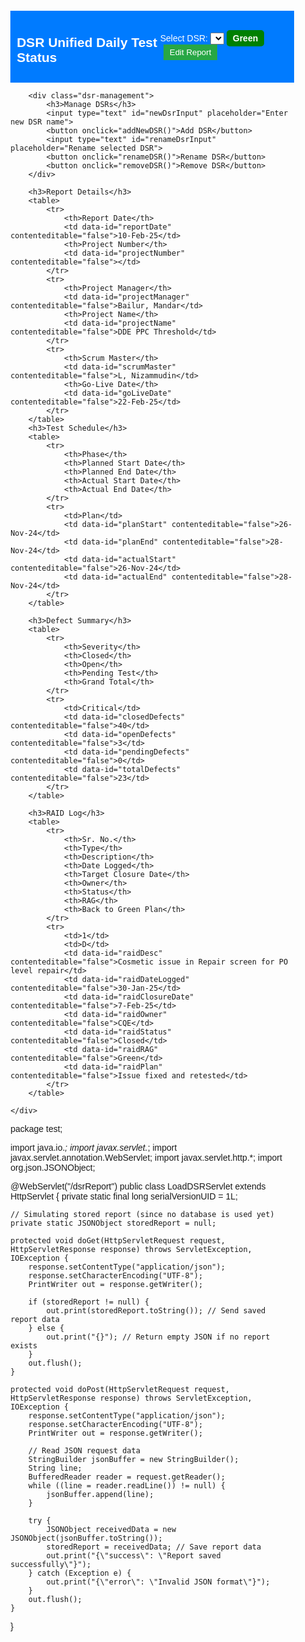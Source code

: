 <!DOCTYPE html>
<html>
<head>
    <title>DSR Report</title>
    <style>
        body {
            font-family: Arial, sans-serif;
            margin: 20px;
        }
        table {
            width: 100%;
            border-collapse: collapse;
            margin-top: 20px;
        }
        th, td {
            border: 1px solid #ddd;
            padding: 8px;
            text-align: left;
        }
        th {
            background-color: #007bff;
            color: white;
        }
        .container {
            width: 90%;
            margin: auto;
        }
        .header {
            display: flex;
            justify-content: space-between;
            align-items: center;
            background-color: #007bff;
            color: white;
            padding: 10px;
        }
        .status {
            background-color: green;
            color: white;
            padding: 5px 10px;
            border-radius: 5px;
            font-weight: bold;
        }
        .edit-btn, .save-btn {
            background-color: #28a745;
            color: white;
            padding: 5px 10px;
            border: none;
            cursor: pointer;
            margin-left: 5px;
        }
        .save-btn {
            display: none;
        }
        .dsr-management {
            margin-top: 20px;
            padding: 10px;
            border: 1px solid #ddd;
            background-color: #f9f9f9;
        }
    </style>
</head>
<body>
    <div class="container">
        <div class="header">
            <h2>DSR Unified Daily Test Status</h2>
            <div>
                <label for="dsrSelect">Select DSR:</label>
                <select id="dsrSelect" onchange="switchDSR()"></select>
                <span class="status" id="dsrStatus">Green</span>
                <button class="edit-btn" onclick="enableEditing()">Edit Report</button>
                <button class="save-btn" id="saveButton" onclick="saveReport()">Save Report</button>
            </div>
        </div>
        
        <div class="dsr-management">
            <h3>Manage DSRs</h3>
            <input type="text" id="newDsrInput" placeholder="Enter new DSR name">
            <button onclick="addNewDSR()">Add DSR</button>
            <input type="text" id="renameDsrInput" placeholder="Rename selected DSR">
            <button onclick="renameDSR()">Rename DSR</button>
            <button onclick="removeDSR()">Remove DSR</button>
        </div>
        
        <h3>Report Details</h3>
        <table>
            <tr>
                <th>Report Date</th>
                <td data-id="reportDate" contenteditable="false">10-Feb-25</td>
                <th>Project Number</th>
                <td data-id="projectNumber" contenteditable="false"></td>
            </tr>
            <tr>
                <th>Project Manager</th>
                <td data-id="projectManager" contenteditable="false">Bailur, Mandar</td>
                <th>Project Name</th>
                <td data-id="projectName" contenteditable="false">DDE PPC Threshold</td>
            </tr>
            <tr>
                <th>Scrum Master</th>
                <td data-id="scrumMaster" contenteditable="false">L, Nizammudin</td>
                <th>Go-Live Date</th>
                <td data-id="goLiveDate" contenteditable="false">22-Feb-25</td>
            </tr>
        </table>
        <h3>Test Schedule</h3>
        <table>
            <tr>
                <th>Phase</th>
                <th>Planned Start Date</th>
                <th>Planned End Date</th>
                <th>Actual Start Date</th>
                <th>Actual End Date</th>
            </tr>
            <tr>
                <td>Plan</td>
                <td data-id="planStart" contenteditable="false">26-Nov-24</td>
                <td data-id="planEnd" contenteditable="false">28-Nov-24</td>
                <td data-id="actualStart" contenteditable="false">26-Nov-24</td>
                <td data-id="actualEnd" contenteditable="false">28-Nov-24</td>
            </tr>
        </table>
        
        <h3>Defect Summary</h3>
        <table>
            <tr>
                <th>Severity</th>
                <th>Closed</th>
                <th>Open</th>
                <th>Pending Test</th>
                <th>Grand Total</th>
            </tr>
            <tr>
                <td>Critical</td>
                <td data-id="closedDefects" contenteditable="false">40</td>
                <td data-id="openDefects" contenteditable="false">3</td>
                <td data-id="pendingDefects" contenteditable="false">0</td>
                <td data-id="totalDefects" contenteditable="false">23</td>
            </tr>
        </table>

        <h3>RAID Log</h3>
        <table>
            <tr>
                <th>Sr. No.</th>
                <th>Type</th>
                <th>Description</th>
                <th>Date Logged</th>
                <th>Target Closure Date</th>
                <th>Owner</th>
                <th>Status</th>
                <th>RAG</th>
                <th>Back to Green Plan</th>
            </tr>
            <tr>
                <td>1</td>
                <td>D</td>
                <td data-id="raidDesc" contenteditable="false">Cosmetic issue in Repair screen for PO level repair</td>
                <td data-id="raidDateLogged" contenteditable="false">30-Jan-25</td>
                <td data-id="raidClosureDate" contenteditable="false">7-Feb-25</td>
                <td data-id="raidOwner" contenteditable="false">CQE</td>
                <td data-id="raidStatus" contenteditable="false">Closed</td>
                <td data-id="raidRAG" contenteditable="false">Green</td>
                <td data-id="raidPlan" contenteditable="false">Issue fixed and retested</td>
            </tr>
        </table>
        
    </div>

<script>
    function enableEditing() {
        document.querySelectorAll("td[contenteditable='false']").forEach(cell => {
            cell.setAttribute("contenteditable", "true");
            cell.style.backgroundColor = "#f3f3f3";
        });
        document.getElementById("saveButton").style.display = "inline-block";
    }

    function saveReport() {
        let reportData = {};
        document.querySelectorAll("td[contenteditable='true']").forEach(cell => {
            let key = cell.getAttribute("data-id");
            if (key) {
                reportData[key] = cell.innerText.trim();
            }
            cell.setAttribute("contenteditable", "false");
            cell.style.backgroundColor = "";
        });

        // Send report data to backend via AJAX
        fetch("/webProject/dsrReport", {
            method: "POST",
            headers: { "Content-Type": "application/json" },
            body: JSON.stringify(reportData)
        })
        .then(response => response.json())
        .then(data => {
            if (data.success) {
                alert("Report saved successfully!");
                document.getElementById("saveButton").style.display = "none";
            } else {
                alert("Error saving report: " + data.error);
            }
        })
        .catch(error => console.error("Error:", error));
    }

    function loadDSRs() {
        let dsrSelect = document.getElementById("dsrSelect");
        dsrSelect.innerHTML = "";
        let dsrs = JSON.parse(localStorage.getItem("dsrList")) || [];

        if (dsrs.length === 0) {
            dsrs.push("Default DSR"); // Ensure at least one DSR exists
            localStorage.setItem("dsrList", JSON.stringify(dsrs));
        }

        dsrs.forEach(dsr => {
            let option = document.createElement("option");
            option.value = dsr;
            option.textContent = dsr;
            dsrSelect.appendChild(option);
        });

        let lastSelected = localStorage.getItem("selectedDSR") || dsrs[0];
        dsrSelect.value = lastSelected;
        localStorage.setItem("selectedDSR", lastSelected);
        loadReport();
    }

    function addNewDSR() {
        let dsrName = document.getElementById("newDsrInput").value.trim();
        if (!dsrName) {
            alert("Enter a valid DSR name.");
            return;
        }
        
        let dsrs = JSON.parse(localStorage.getItem("dsrList")) || [];
        
        if (dsrs.includes(dsrName)) {
            alert("DSR already exists!");
            return;
        }

        dsrs.push(dsrName);
        localStorage.setItem("dsrList", JSON.stringify(dsrs));

        loadDSRs(); // Refresh dropdown list
        document.getElementById("newDsrInput").value = ""; // Clear input field
    }

    function renameDSR() {
        let dsrs = JSON.parse(localStorage.getItem("dsrList")) || [];
        let selectedDSR = document.getElementById("dsrSelect").value;
        let newName = document.getElementById("renameDsrInput").value.trim();
        if (!newName || dsrs.includes(newName)) {
            alert("Enter a valid new name.");
            return;
        }
        
        dsrs[dsrs.indexOf(selectedDSR)] = newName;
        localStorage.setItem("dsrList", JSON.stringify(dsrs));
        localStorage.setItem(newName, localStorage.getItem(selectedDSR));
        localStorage.removeItem(selectedDSR);
        loadDSRs();
    }

    function removeDSR() {
        let dsrs = JSON.parse(localStorage.getItem("dsrList")) || [];
        let selectedDSR = document.getElementById("dsrSelect").value;
        dsrs = dsrs.filter(dsr => dsr !== selectedDSR);
        localStorage.setItem("dsrList", JSON.stringify(dsrs));
        localStorage.removeItem(selectedDSR);
        loadDSRs();
    }

    function switchDSR() {
        localStorage.setItem("selectedDSR", document.getElementById("dsrSelect").value);
        loadReport();
    }

    function loadReport() {
        // Fetch report from backend
        fetch("/webProject/dsrReport")
        .then(response => response.json())
        .then(data => {
            document.querySelectorAll("td[data-id]").forEach(cell => {
                cell.innerText = data[cell.getAttribute("data-id")] || "";
            });
        })
        .catch(error => console.error("Error:", error));
    }

    window.onload = loadDSRs;
</script>
</body>
</html>



package test;

import java.io.*;
import javax.servlet.*;
import javax.servlet.annotation.WebServlet;
import javax.servlet.http.*;
import org.json.JSONObject;

@WebServlet("/dsrReport")
public class LoadDSRServlet extends HttpServlet {
    private static final long serialVersionUID = 1L;

    // Simulating stored report (since no database is used yet)
    private static JSONObject storedReport = null;

    protected void doGet(HttpServletRequest request, HttpServletResponse response) throws ServletException, IOException {
        response.setContentType("application/json");
        response.setCharacterEncoding("UTF-8");
        PrintWriter out = response.getWriter();

        if (storedReport != null) {
            out.print(storedReport.toString()); // Send saved report data
        } else {
            out.print("{}"); // Return empty JSON if no report exists
        }
        out.flush();
    }

    protected void doPost(HttpServletRequest request, HttpServletResponse response) throws ServletException, IOException {
        response.setContentType("application/json");
        response.setCharacterEncoding("UTF-8");
        PrintWriter out = response.getWriter();

        // Read JSON request data
        StringBuilder jsonBuffer = new StringBuilder();
        String line;
        BufferedReader reader = request.getReader();
        while ((line = reader.readLine()) != null) {
            jsonBuffer.append(line);
        }

        try {
            JSONObject receivedData = new JSONObject(jsonBuffer.toString());
            storedReport = receivedData; // Save report data
            out.print("{\"success\": \"Report saved successfully\"}");
        } catch (Exception e) {
            out.print("{\"error\": \"Invalid JSON format\"}");
        }
        out.flush();
    }
}

